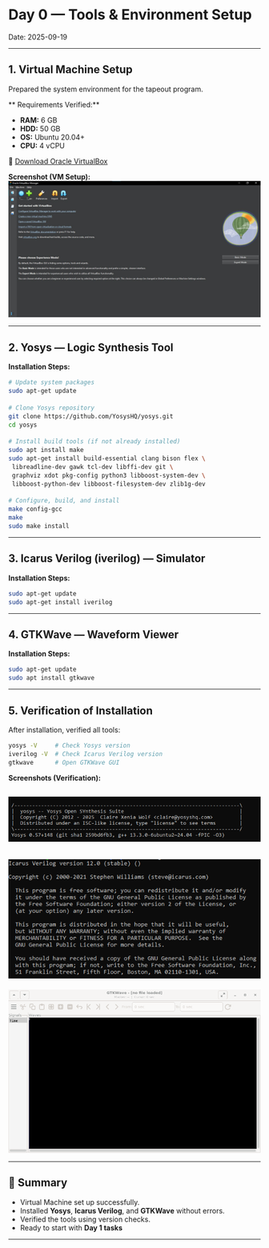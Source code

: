 # Day 0 — Tools & Environment Setup
Date: 2025-09-19  

---

## 1. Virtual Machine Setup
Prepared the system environment for the tapeout program.  

** Requirements Verified:**  
- **RAM:** 6 GB  
- **HDD:** 50 GB  
- **OS:** Ubuntu 20.04+  
- **CPU:** 4 vCPU  

🔗 [Download Oracle VirtualBox](https://www.virtualbox.org/wiki/Downloads)  

**Screenshot (VM Setup):**  
![VM Setup Screenshot](images/day0_vm_setup.png)  

---

## 2. Yosys — Logic Synthesis Tool
**Installation Steps:**  

```bash
# Update system packages
sudo apt-get update

# Clone Yosys repository
git clone https://github.com/YosysHQ/yosys.git
cd yosys

# Install build tools (if not already installed)
sudo apt install make
sudo apt-get install build-essential clang bison flex \
 libreadline-dev gawk tcl-dev libffi-dev git \
 graphviz xdot pkg-config python3 libboost-system-dev \
 libboost-python-dev libboost-filesystem-dev zlib1g-dev

# Configure, build, and install
make config-gcc
make
sudo make install
```



---

## 3. Icarus Verilog (iverilog) — Simulator
**Installation Steps:**  

```bash
sudo apt-get update
sudo apt-get install iverilog
```



---

## 4. GTKWave — Waveform Viewer
**Installation Steps:**  

```bash
sudo apt-get update
sudo apt install gtkwave
```



---

## 5. Verification of Installation
After installation, verified all tools:  

```bash
yosys -V     # Check Yosys version
iverilog -V  # Check Icarus Verilog version
gtkwave      # Open GTKWave GUI
```

**Screenshots (Verification):**  

![Yosys Setup Screenshot](images/day0_yosys_setup.png)  
---  
![Iverilog Setup Screenshot](images/day0_iverilog_setup.png)  
---  
![GTKWave Setup Screenshot](images/day0_gtkwave_setup.png)

---

## 📝 Summary
- Virtual Machine set up successfully.  
- Installed **Yosys**, **Icarus Verilog**, and **GTKWave** without errors.  
- Verified the tools using version checks.  
- Ready to start with **Day 1 tasks** 

---

